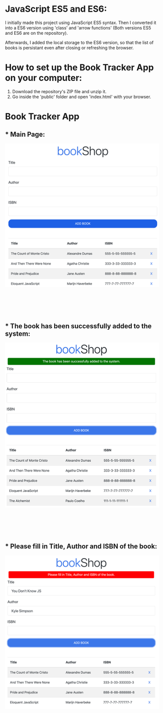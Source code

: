 # JavaScript ES5 and ES6:
I initially made this project using JavaScript ES5 syntax. Then I converted it into a ES6 version using 'class' and 'arrow functions' (Both versions ES5 and ES6 are on the repository).

Afterwards, I added the local storage to the ES6 version, so that the list of books is persistant even after closing or refreshing the browser.

# How to set up the Book Tracker App on your computer:
1. Download the repository's ZIP file and unzip it.
2. Go inside the 'public' folder and open 'index.html' with your browser.

# Book Tracker App

## * Main Page:
![](images/image01.png)

<br /><br /><br /><br />

## * The book has been successfully added to the system:
![](images/image02.png)

<br /><br /><br /><br />

## * Please fill in Title, Author and ISBN of the book:
![](images/image03.png)

